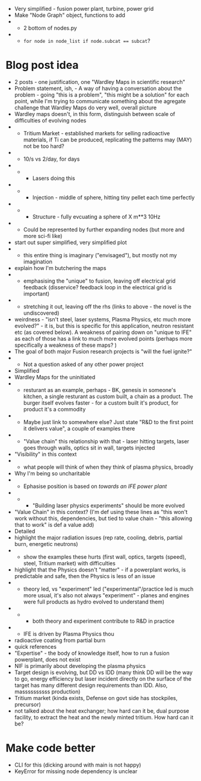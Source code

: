 * Very simplified - fusion power plant, turbine, power grid
* Make "Node Graph" object, functions to add 
* * 2 bottom of nodes.py
* * `for node in node_list if node.subcat == subcat`?
# Blog post idea
* 2 posts - one justification, one "Wardley Maps in scientific research"
* Problem statement, ish, - A way of having a conversation about the problem - going "this is a problem", "this might be a solution" for each point, while I'm trying to communicate something about the agregate challenge that Wardley Maps do very well, overall picture
* Wardley maps doesn't, in this form, distinguish between scale of difficulties of evolving nodes
* * Tritium Market - established markets for selling radioactive materials, if Ti can be produced, replicating the patterns may (MAY) not be too hard?
* * 10/s vs 2/day, for days
* * * Lasers doing this
* * * Injection - middle of sphere, hitting tiny pellet each time perfectly
* * * Structure - fully evcuating a sphere of X m**3 10Hz
* * Could be represented by further expanding nodes (but more and more sci-fi like)
* start out super simplified, very simplified plot
* * this entire thing is imaginary ("envisaged"), but mostly not my imagination
* explain how I'm butchering the maps
* * emphasising the "unique" to fusion, leaving off electrical grid feedback (disservice? feedback loop in the electrical grid is important)
* * stretching it out, leaving off the rhs (links to above - the novel is the undiscovered)
* weirdness - "isn't steel, laser systems, Plasma Physics, etc much more evolved?" - it is, but this is specific for this application, neutron resistant etc (as covered below). A weakness of pairing down on "unique to IFE" as each of those has a link to much more evolved points (perhaps more specifically a weakness of these maps? )
* The goal of both major Fusion research projects is "will the fuel ignite?"
* * Not a question asked of any other power project
* Simplified
* Wardley Maps for the uninitiated
* * resturant as an example, perhaps - BK, genesis in someone's kitchen, a single resturant as custom built, a chain as a product. The burger itself evolves faster - for a custom built it's product, for product it's a commodity
* * Maybe just link to somewhere else? Just state "R&D to the first point it delivers value", a couple of examples there
* * "Value chain" this relationship with that - laser hitting targets, laser goes through walls, optics sit in wall, targets injected
* "Visibility" in this context
* * what people will think of when they think of plasma physics, broadly
* Why I'm being so uncharitable
* * Ephasise position is based on *towards an IFE power plant*
* * * "Building laser physics experiments" should be more evolved
* "Value Chain" in this context? (I'm def using these lines as "this won't work without this, dependencies, but tied to value chain - "this allowing that to work" is def a value add)
* Detailed
* highlight the major radiation issues (rep rate, cooling, debris, partial burn, energetic neutrons)
* * show the examples these hurts (first wall, optics, targets (speed), steel, Tritium market) with difficulties
* highlight that the Physics doesn't "matter" - if a powerplant works, is predictable and safe, then the Physics is less of an issue
* * theory led, vs "experiment" led ("experimental"/practice led is much more usual, it's also not always "experiment" - planes and engines were full products as hydro evolved to understand them)
* * * both theory and experiment contribute to R&D in practice
* * IFE is driven by Plasma Physics thou
* radioactive coating from partial burn
* quick references
* "Expertise" - the body of knowledge itself, how to run a fusion powerplant, does not exist
* NIF is primarily about developing the plasma physics
* Target design is evolving, but DD vs IDD (many think DD will be the way to go, energy efficiency but laser incident directly on the surface of the target has many different design requirements than IDD. Also, massssssssss production)
* Tritium market (kinda exists, Defense on govt side has stockpiles, precursor)
* not talked about the heat exchanger; how hard can it be, dual purpose facility, to extract the heat and the newly minted tritium. How hard can it be?
# Make code better
* CLI for this (dicking around with main is not happy)
* KeyError for missing node dependency is unclear
